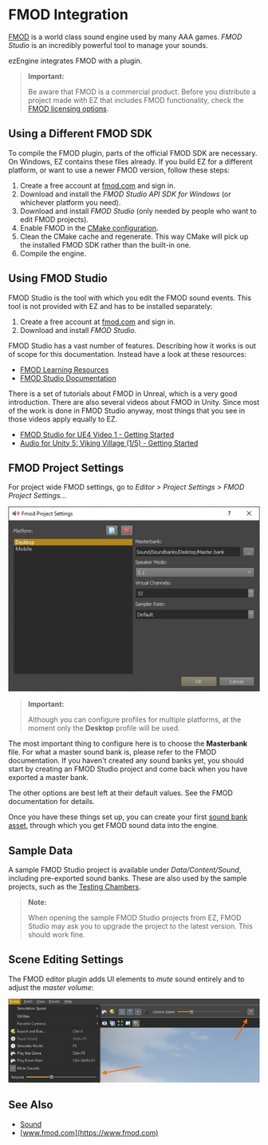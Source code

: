 # FMOD Integration

[FMOD](https://www.fmod.com) is a world class sound engine used by many AAA games. *FMOD Studio* is an incredibly powerful tool to manage your sounds.

ezEngine integrates FMOD with a plugin.

> **Important:**
>
> Be aware that FMOD is a commercial product. Before you distribute a project made with EZ that includes FMOD functionality, check the [FMOD licensing options](https://www.fmod.com/licensing).

## Using a Different FMOD SDK

To compile the FMOD plugin, parts of the official FMOD SDK are necessary. On Windows, EZ contains these files already. If you build EZ for a different platform, or want to use a newer FMOD version, follow these steps:

1. Create a free account at [fmod.com](https://www.fmod.com) and sign in.
1. Download and install the *FMOD Studio API SDK for Windows* (or whichever platform you need).
1. Download and install *FMOD Studio* (only needed by people who want to edit FMOD projects).
1. Enable FMOD in the [CMake configuration](../build/cmake-config.md).
1. Clean the CMake cache and regenerate. This way CMake will pick up the installed FMOD SDK rather than the built-in one.
1. Compile the engine.

## Using FMOD Studio

FMOD Studio is the tool with which you edit the FMOD sound events. This tool is not provided with EZ and has to be installed separately:

1. Create a free account at [fmod.com](https://www.fmod.com) and sign in.
1. Download and install *FMOD Studio*.

FMOD Studio has a vast number of features. Describing how it works is out of scope for this documentation. Instead have a look at these resources:

* [FMOD Learning Resources](https://www.fmod.com/learn)
* [FMOD Studio Documentation](https://www.fmod.com/resources/documentation-studio)

There is a set of tutorials about FMOD in Unreal, which is a very good introduction. There are also several videos about FMOD in Unity. Since most of the work is done in FMOD Studio anyway, most things that you see in those videos apply equally to EZ.

* [FMOD Studio for UE4 Video 1 - Getting Started](https://www.youtube.com/watch?v=K64sGI9cKEg)
* [Audio for Unity 5: Viking Village (1/5) - Getting Started](https://www.youtube.com/watch?v=KkQ89ZXv5sQ)

## FMOD Project Settings

For project wide FMOD settings, go to *Editor > Project Settings > FMOD Project Settings...*

![FMOD settings](media/fmod-settings.png)

> **Important:**
>
> Although you can configure profiles for multiple platforms, at the moment only the **Desktop** profile will be used.

The most important thing to configure here is to choose the **Masterbank** file. For what a master sound bank is, please refer to the FMOD documentation. If you haven't created any sound banks yet, you should start by creating an FMOD Studio project and come back when you have exported a master bank.

The other options are best left at their default values. See the FMOD documentation for details.

Once you have these things set up, you can create your first [sound bank asset](fmod-soundbank-asset.md), through which you get FMOD sound data into the engine.

## Sample Data

A sample FMOD Studio project is available under *Data/Content/Sound*, including pre-exported sound banks. These are also used by the sample projects, such as the [Testing Chambers](../../samples/testing-chambers.md).

> **Note:**
>
> When opening the sample FMOD Studio projects from EZ, FMOD Studio may ask you to upgrade the project to the latest version. This should work fine.

## Scene Editing Settings

The FMOD editor plugin adds UI elements to *mute* sound entirely and to adjust the *master volume*:

![FMOD UI](media/sound-ui.jpg)

## See Also

* [Sound](sound-overview.md)
* [www.fmod.com](https://www.fmod.com)
